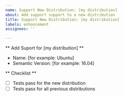 ```yaml
---
name: Support New Distribution: [my distribution]
about: Add support support to a new distribution
title: Support New Distribution: [my distribution]
labels: enhancement
assignees: ''

---
```


<!-- Thank you for contributing! Edit this template as needed -->

** Add Suport for [my distribution] **

 - Name: [for example: Ubuntu]
 - Semantic Version: [for example: 16.04]

** Checklist **

* [ ] Tests pass for the new distribution
* [ ] Tests pass for all previous distributions
